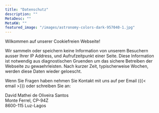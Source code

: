 ```yaml
---
title: "Datenschutz"
description: ""
MetaDesc: ""
MetaKW: ""
featured_image: "/images/astronomy-colors-dark-957040-1.jpg"
---
```


Wilkommen auf unserer Cookiefreien Webseite!

Wir sammeln oder speichern keine Information von unserem Besuchern ausser Ihrer IP Address, und Aufrufzeitpunkt einer Seite.
Diese Information ist notwendig aus diagnostischen Gruenden um das sichere Betreiben der Webseite zu gewaehrleisten.
Nach kurzer Zeit, typischerweise Wochen, werden diese Daten wieder geloescht.

Wenn Sie Fragen haben nehmen Sie Kontakt mit uns auf per Email ({{< email >}}) oder schreiben Sie an:

David Mathei de Oliveira Santos\
Monte Ferrel, CP-94Z\
8600-115 Luz-Lagos

